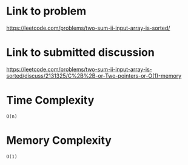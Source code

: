 # Link to problem
https://leetcode.com/problems/two-sum-ii-input-array-is-sorted/

# Link to submitted discussion
https://leetcode.com/problems/two-sum-ii-input-array-is-sorted/discuss/2131325/C%2B%2B-or-Two-pointers-or-O(1)-memory

# Time Complexity
`O(n)`

# Memory Complexity
`O(1)`
